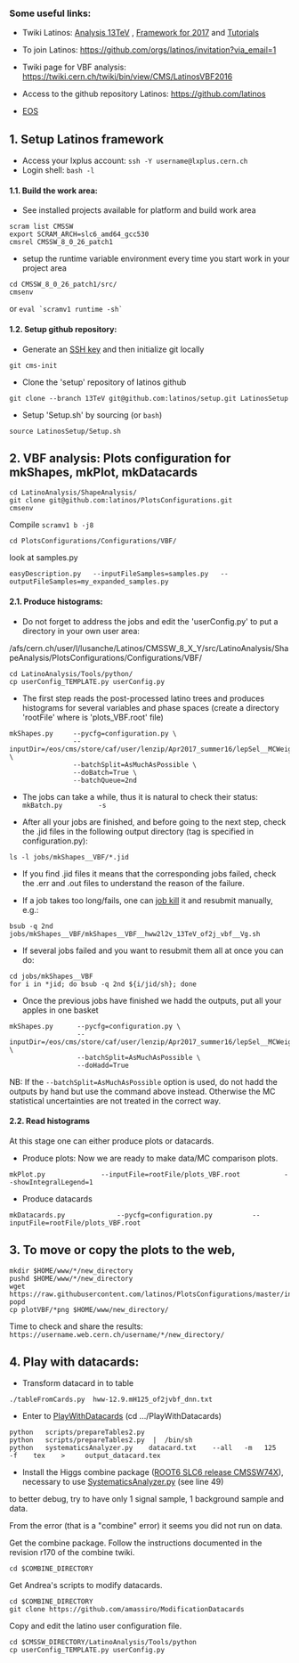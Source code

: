 ### Some useful links:

* Twiki Latinos:  [Analysis 13TeV](https://twiki.cern.ch/twiki/bin/view/CMS/LatinosAnalyses13TeV) ,  [Framework for 2017](https://twiki.cern.ch/twiki/bin/view/CMS/LatinosFrameworkFor2017)  and  [Tutorials](https://twiki.cern.ch/twiki/bin/view/CMS/LatinosFrameworkTutorials)

* To join Latinos: https://github.com/orgs/latinos/invitation?via_email=1

* Twiki page for VBF analysis: https://twiki.cern.ch/twiki/bin/view/CMS/LatinosVBF2016

* Access to the github repository Latinos: https://github.com/latinos

* [EOS](https://github.com/piedraj/AnalysisCMS#9-eos)

## 1. Setup Latinos framework

- Access your lxplus account: ```ssh -Y username@lxplus.cern.ch```
- Login shell: ```bash -l```

#### 1.1. Build the work area:
- See installed projects available for platform and build work area
```
scram list CMSSW
export SCRAM_ARCH=slc6_amd64_gcc530
cmsrel CMSSW_8_0_26_patch1
```
- setup the runtime variable environment every time you start work in your project area
```
cd CMSSW_8_0_26_patch1/src/
cmsenv
```
or ```eval `scramv1 runtime -sh` ```

#### 1.2. Setup github repository:

- Generate an [SSH key](https://help.github.com/articles/connecting-to-github-with-ssh/) and then initialize git locally
```
git cms-init
```
- Clone the 'setup' repository of latinos github
```
git clone --branch 13TeV git@github.com:latinos/setup.git LatinosSetup
```
- Setup 'Setup.sh' by sourcing (or ```bash```)
```
source LatinosSetup/Setup.sh
```

## 2. VBF analysis: Plots configuration for mkShapes, mkPlot, mkDatacards
```
cd LatinoAnalysis/ShapeAnalysis/
git clone git@github.com:latinos/PlotsConfigurations.git
cmsenv
```
Compile ```scramv1 b -j8```
```
cd PlotsConfigurations/Configurations/VBF/
```
look at samples.py 
```
easyDescription.py   --inputFileSamples=samples.py   --outputFileSamples=my_expanded_samples.py
```

#### 2.1. Produce histograms:

- Do not forget to address the jobs and edit the 'userConfig.py' to put a directory in your own user area:

/afs/cern.ch/user/l/lusanche/Latinos/CMSSW_8_X_Y/src/LatinoAnalysis/ShapeAnalysis/PlotsConfigurations/Configurations/VBF/
```
cd LatinoAnalysis/Tools/python/
cp userConfig_TEMPLATE.py userConfig.py
```
- The first step reads the post-processed latino trees and produces histograms for several variables and phase spaces (create a directory 'rootFile' where is 'plots_VBF.root' file)
```
mkShapes.py     --pycfg=configuration.py \
                --inputDir=/eos/cms/store/caf/user/lenzip/Apr2017_summer16/lepSel__MCWeights__bSFLpTEffMulti__cleanTauMC__l2loose__hadd__l2tightOR__LepTrgFix__dorochester__formulasMC__wwSel__doDNN/  \
                --batchSplit=AsMuchAsPossible \
                --doBatch=True \
                --batchQueue=2nd
```
- The jobs can take a while, thus it is natural to check their status: ```mkBatch.py         -s```

- After all your jobs are finished, and before going to the next step, check the .jid files in the following output directory (tag is specified in configuration.py):
```
ls -l jobs/mkShapes__VBF/*.jid
```
- If you find .jid files it means that the corresponding jobs failed, check the .err and .out files to understand the reason of the failure.

- If a job takes too long/fails, one can [job kill](https://twiki.cern.ch/twiki/bin/view/Main/BatchJobs#JobKill) it and resubmit manually, e.g.:
```
bsub -q 2nd jobs/mkShapes__VBF/mkShapes__VBF__hww2l2v_13TeV_of2j_vbf__Vg.sh
```
- If several jobs failed and you want to resubmit them all at once you can do:
```
cd jobs/mkShapes__VBF
for i in *jid; do bsub -q 2nd ${i/jid/sh}; done
```

- Once the previous jobs have finished we hadd the outputs, put all your apples in one basket
```
mkShapes.py      --pycfg=configuration.py \
                 --inputDir=/eos/cms/store/caf/user/lenzip/Apr2017_summer16/lepSel__MCWeights__bSFLpTEffMulti__cleanTauMC__l2loose__hadd__l2tightOR__LepTrgFix__dorochester__formulasMC__wwSel__doDNN/ \
                 --batchSplit=AsMuchAsPossible \
                 --doHadd=True
```
NB: If the ```--batchSplit=AsMuchAsPossible``` option is used, do not hadd the outputs by hand but use the command above instead.    Otherwise the MC statistical uncertainties are not treated in the correct way.

#### 2.2.  Read histograms

At this stage one can either produce plots or datacards.

- Produce plots: Now we are ready to make data/MC comparison plots.
```
mkPlot.py              --inputFile=rootFile/plots_VBF.root           --showIntegralLegend=1
```
- Produce datacards
```
mkDatacards.py             --pycfg=configuration.py          --inputFile=rootFile/plots_VBF.root
```
## 3. To move or copy the plots to the web,
```
mkdir $HOME/www/*/new_directory
pushd $HOME/www/*/new_directory
wget https://raw.githubusercontent.com/latinos/PlotsConfigurations/master/index.php
popd
cp plotVBF/*png $HOME/www/new_directory/
```
Time to check and share the results: `https://username.web.cern.ch/username/*/new_directory/`

## 4. Play with datacards:

- Transform datacard in to table
```
./tableFromCards.py  hww-12.9.mH125_of2jvbf_dnn.txt
```
- Enter to [PlayWithDatacards](https://github.com/latinos/PlayWithDatacards) (cd .../PlayWithDatacards)
```
python   scripts/prepareTables2.py
python   scripts/prepareTables2.py  |  /bin/sh
python   systematicsAnalyzer.py    datacard.txt    --all   -m   125    -f    tex    >     output_datacard.tex
```
- Install the Higgs combine package ([ROOT6 SLC6 release CMSSW74X](https://twiki.cern.ch/twiki/bin/viewauth/CMS/SWGuideHiggsAnalysisCombinedLimit#ROOT6_SLC6_release_CMSSW_7_4_X)), necessary to use [SystematicsAnalyzer.py](https://github.com/latinos/PlayWithDatacards/blob/master/systematicsAnalyzer.py) (see line 49)

to better debug, try to have only 1 signal sample, 1 background sample and data.

From the error (that is a "combine" error) it seems you did not run on data.

Get the combine package. Follow the instructions documented in the revision r170 of the combine twiki.
```
cd $COMBINE_DIRECTORY
```
Get Andrea's scripts to modify datacards.
```
cd $COMBINE_DIRECTORY
git clone https://github.com/amassiro/ModificationDatacards
```
Copy and edit the latino user configuration file.
```
cd $CMSSW_DIRECTORY/LatinoAnalysis/Tools/python
cp userConfig_TEMPLATE.py userConfig.py
```
